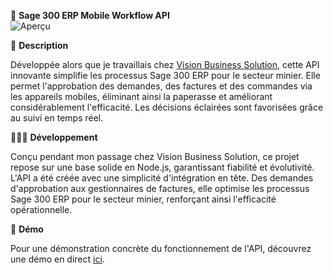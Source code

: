 📱 **Sage 300 ERP Mobile Workflow API**  
![Aperçu](https://i.ibb.co/dbr98Gn/Screenshot-2023-08-31-144621.png)

📁 **Description**  

Développée alors que je travaillais chez [Vision Business Solution](https://vbs-solutions.com/), cette API innovante simplifie les processus Sage 300 ERP pour le secteur minier. Elle permet l'approbation des demandes, des factures et des commandes via les appareils mobiles, éliminant ainsi la paperasse et améliorant considérablement l'efficacité. Les décisions éclairées sont favorisées grâce au suivi en temps réel.


🧑🏻‍💻 **Développement**  

Conçu pendant mon passage chez Vision Business Solution, ce projet repose sur une base solide en Node.js, garantissant fiabilité et évolutivité. L'API a été créée avec une simplicité d'intégration en tête. Des demandes d'approbation aux gestionnaires de factures, elle optimise les processus Sage 300 ERP pour le secteur minier, renforçant ainsi l'efficacité opérationnelle.

🎁 **Démo**  

Pour une démonstration concrète du fonctionnement de l'API, découvrez une démo en direct [ici](https://workflowapi-node-js.vercel.app/).



